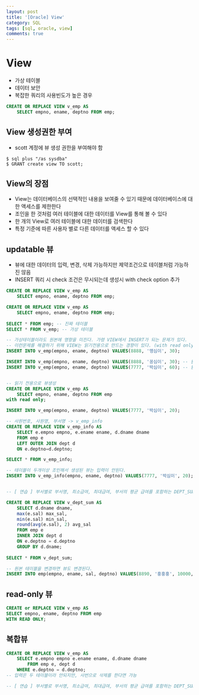 ```yaml
---
layout: post
title: '[Oracle] View'
category: SQL
tags: [sql, oracle, view]
comments: true
---
```


# View
- 가상 테이블
- 데이터 보안
- 복잡한 쿼리의 사용빈도가 높은 경우

~~~sql
CREATE OR REPLACE VIEW v_emp AS
	SELECT empno, ename, deptno FROM emp;
~~~

## View 생성권한 부여
- scott 계정에 뷰 생성 권한을 부여해야 함

~~~shell
$ sql plus "/as sysdba"
$ GRANT create view TO scott;
~~~

## View의 장점
- View는 데이터베이스의 선택적인 내용을 보여줄 수 있기 때문에 데이터베이스에 대한 액세스를 제한한다
- 조인을 한 것처럼 여러 테이블에 대한 데이터를 View를 통해 볼 수 있다
- 한 개의 View로 여러 테이블에 대한 데이터를 검색한다
- 특정 기준에 따른 사용자 별로 다른 데이터를 액세스 할 수 있다

## updatable 뷰
- 뷰에 대한 데이터의 입력, 변경, 삭제 가능하지만 제약조건으로 테이블처럼 가능하진 않음
- INSERT 쿼리 시 check 조건은 무시되는데 생성시 with check option 추가

~~~sql
CREATE OR REPLACE VIEW v_emp AS
	SELECT empno, ename, deptno FROM emp;
~~~

~~~sql
CREATE OR REPLACE VIEW v_emp AS
	SELECT empno, ename, deptno FROM emp;
    
SELECT * FROM emp; -- 진짜 테이블
SELECT * FROM v_emp; -- 가상 테이블

-- 가상테이블이라도 원본에 영향을 미친다. 가령 VIEW에서 INSERT가 되는 문제가 있다.
-- 이런문제를 해결하기 위해 VIEW는 읽기전용으로 만드는 경향이 있다. (with read only 옵션)
INSERT INTO v_emp(empno, ename, deptno) VALUES(8888, '맹심이', 30);

INSERT INTO v_emp(empno, ename, deptno) VALUES(8888, '꽁심이', 30); -- 원본 pk 제약조건
INSERT INTO v_emp(empno, ename, deptno) VALUES(7777, '박심이', 60); -- 원본 FK 제약조건


-- 읽기 전용으로 뷰생성
CREATE OR REPLACE VIEW v_emp AS
	SELECT empno, ename, deptno FROM emp
with read only;

INSERT INTO v_emp(empno, ename, deptno) VALUES(7777, '박심이', 20);

-- 사원번호, 사원명, 부서명 -> v_emp_info
CREATE OR REPLACE VIEW v_emp_info AS
	SELECT e.empno empno, e.ename ename, d.dname dname
    FROM emp e
    LEFT OUTER JOIN dept d
    ON e.deptno=d.deptno;

SELECT * FROM v_emp_info;

-- 테이블이 두개이상 조인해서 생성된 뷰는 입력이 안된다.
INSERT INTO v_emp_info(empno, ename, deptno) VALUES(7777, '박심이', 20);


-- [ 연습 ] 부서별로 부서명, 최소급여, 최대급여, 부서의 평균 급여를 포함하는 DEPT_SUM 뷰를생성하여라.

CREATE OR REPLACE VIEW v_dept_sum AS
    SELECT d.dname dname,
    max(e.sal) max_sal,
    min(e.sal) min_sal,
    round(avg(e.sal), 2) avg_sal
    FROM emp e
    INNER JOIN dept d
    ON e.deptno = d.deptno
    GROUP BY d.dname;
    
SELECT * FROM v_dept_sum;

-- 원본 테이블을 변경하면 뷰도 변경된다.
INSERT INTO emp(empno, ename, sal, deptno) VALUES(8890, '홍홍홍', 10000, 20);
~~~

## read-only 뷰

~~~sql		
CREATE or REPLACE VIEW v_emp AS
SELECT empno, ename, deptno FROM emp
WITH READ ONLY;
~~~

## 복합뷰

~~~sql
CREATE OR REPLACE VIEW v_emp AS
	SELECT e.empno empno e.ename ename, d.dname dname
		FROM emp e, dept d
	WHERE e.deptno = d.deptno;
-- 입력은 두 테이블이라 안되지만, 사번으로 삭제를 한다면 가능
~~~

~~~sql
-- [ 연습 ] 부서별로 부서명, 최소급여, 최대급여, 부서의 평균 급여를 포함하는 DEPT_SUM 뷰를 생성하여라. 
~~~